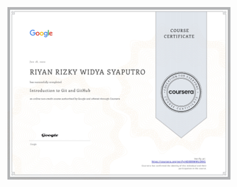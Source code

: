 ![](https://raw.githubusercontent.com/RiyanRIS/sertifikat/master/coursera/Introduction%20to%20Git%20and%20GitHub/Coursera-Introduction%20to%20Git%20and%20GitHub_page-0001.jpg)